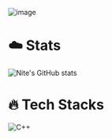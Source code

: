 ![image](https://github.com/NITEOFF/niteoff/blob/main/header%20(2).png?raw=true)

# ☁️ Stats
![Nite's GitHub stats](https://github-readme-stats.vercel.app/api?username=NITEOFF&theme=graywhite&show_icons=true)

# 🔥 Tech Stacks
![C++](https://img.shields.io/badge/c++-%2300599C.svg?style=for-the-badge&logo=c%2B%2B&logoColor=white)

